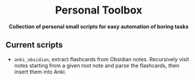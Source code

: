 <div align="center">

  <h1>Personal Toolbox</h1>

  <strong>Collection of personal small scripts for easy automation of boring tasks</strong>
</div>

## Current scripts
- `anki_obsidian`, extract flashcards from Obsidian notes. Recursively visit notes starting from a given root note and parse the flashcards, then insert them into Anki.

